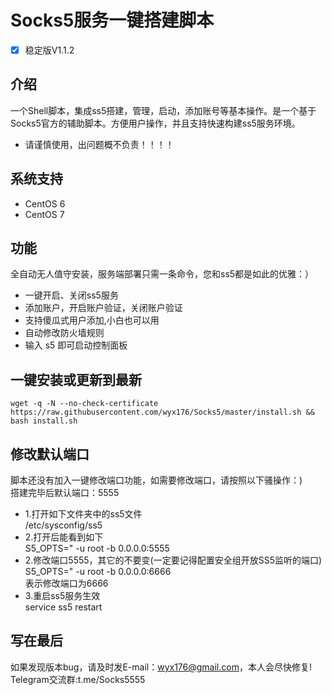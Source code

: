 # Socks5服务一键搭建脚本
- [x] 稳定版V1.1.2

## 介绍 ##
一个Shell脚本，集成ss5搭建，管理，启动，添加账号等基本操作。是一个基于Socks5官方的辅助脚本。方便用户操作，并且支持快速构建ss5服务环境。

- 请谨慎使用，出问题概不负责！！！！

## 系统支持 ##
* CentOS 6
* CentOS 7

## 功能 ##
 全自动无人值守安装，服务端部署只需一条命令，您和ss5都是如此的优雅：）
- 一键开启、关闭ss5服务
- 添加账户，开启账户验证，关闭账户验证
- 支持傻瓜式用户添加,小白也可以用
- 自动修改防火墙规则
- 输入 s5 即可启动控制面板

## 一键安装或更新到最新 ##
 <pre><code>wget -q -N --no-check-certificate https://raw.githubusercontent.com/wyx176/Socks5/master/install.sh && bash install.sh</code></pre>



## 修改默认端口 ##
 脚本还没有加入一键修改端口功能，如需要修改端口，请按照以下骚操作：)<br>
 搭建完毕后默认端口：5555<br>
- 1.打开如下文件夹中的ss5文件<br>
 /etc/sysconfig/ss5<br>
- 2.打开后能看到如下<br>
 S5_OPTS=" -u root -b 0.0.0.0:5555<br>
- 2.修改端口5555，其它的不要变(一定要记得配置安全组开放SS5监听的端口)<br>
 S5_OPTS=" -u root -b 0.0.0.0:6666<br>
 表示修改端口为6666<br>
- 3.重启ss5服务生效<br>
 service ss5 restart<br>

## 写在最后 ##
如果发现版本bug，请及时发E-mail：wyx176@gmail.com，本人会尽快修复!<br>
Telegram交流群:t.me/Socks5555
